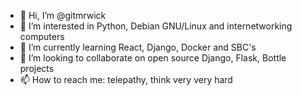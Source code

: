 - 👋 Hi, I’m @gitmrwick
- 👀 I’m interested in Python, Debian GNU/Linux and internetworking computers
- 🌱 I’m currently learning React, Django, Docker and SBC's
- 💞️ I’m looking to collaborate on open source Django, Flask, Bottle projects
- 📫 How to reach me: telepathy, think very very hard

<!---
gitmrwick/gitmrwick is a ✨ special ✨ repository because its `README.md` (this file) appears on your GitHub profile.
You can click the Preview link to take a look at your changes.
--->
